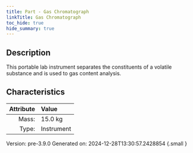 ```yaml
---
title: Part - Gas Chromatograph
linkTitle: Gas Chromatograph
toc_hide: true
hide_summary: true
---
```


## Description
This portable lab instrument separates the constituents of a volatile substance&#10;&#9;&#9;and is used to gas content analysis. 

## Characteristics

| Attribute      | Value |
|--------:|:------|
|Mass:|15.0 kg|
|Type:|Instrument|




Version: pre-3.9.0 Generated on: 2024-12-28T13:30:57.2428854
{.small }

